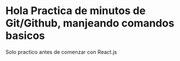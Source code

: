# Hola Practica de minutos de Git/Github, manjeando comandos basicos

Solo practico antes de comenzar con React.js